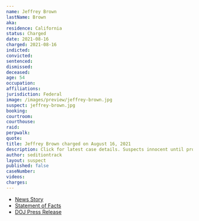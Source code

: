 ```yaml
---
name: Jeffrey Brown
lastName: Brown
aka:
residence: California
status: Charged
date: 2021-08-16
charged: 2021-08-16
indicted:
convicted:
sentenced:
dismissed:
deceased:
age: 54
occupation:
affiliations:
jurisdiction: Federal
image: /images/preview/jeffrey-brown.jpg
suspect: jeffrey-brown.jpg
booking:
courtroom:
courthouse:
raid:
perpwalk:
quote:
title: Jeffrey Brown charged on August 16, 2021
description: Click for latest case details. Suspects innocent until proven guilty.
author: seditiontrack
layout: suspect
published: false
caseNumber:
videos:
charges:
---
```


- [News Story](https://theavtimes.com/2021/08/26/two-socal-men-arrested-for-assault-on-law-enforcement-at-capitol-riot/)
- [Statement of Facts](https://extremism.gwu.edu/sites/g/files/zaxdzs2191/f/Jeffrey%20Scott%20Brown%20Statement%20of%20Facts.pdf)
- [DOJ Press Release](https://www.justice.gov/usao-dc/pr/california-men-arrested-assault-law-enforcement-during-jan-6-capitol-breach)
